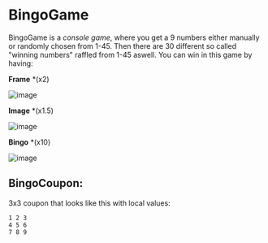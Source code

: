 # BingoGame

BingoGame is a *console game*, where you get a 9 numbers either manually or randomly chosen from 1-45. Then there are 30 different so called "winning numbers" raffled from 1-45 aswell. You can win in this game by having:

**Frame** *(x2)

![image](https://user-images.githubusercontent.com/14225151/57108437-07046900-6d33-11e9-8dea-af7f4f7004ba.png)


**Image** *(x1.5)

![image](https://user-images.githubusercontent.com/14225151/57107888-8133ee00-6d31-11e9-8afd-68d64c7afddc.png)


**Bingo** *(x10)

![image](https://user-images.githubusercontent.com/14225151/57108327-a412d200-6d32-11e9-89de-5d0632fc0ff5.png)


## BingoCoupon:
3x3 coupon that looks like this with local values:
    
    1 2 3
    4 5 6
    7 8 9
    
